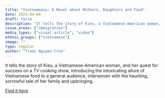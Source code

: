 ```yaml
---
title: "Vietnameasy: A Novel about Mothers, Daughters and Food"
date: 2023-04-04
draft: false
description: "It tells the story of Kieu, a Vietnamese-American woman, and her quest for success on a TV cooking show, introducing the intoxicating allure of Vietnamese food to a general audience, interwoven with the haunting, sorrowful tale of her family and upbringing."
issue_areas: ["immigration"]
media_types: ["visual article", "video"]
ethnic_groups: ["vietnamese"]
image: ""
type: regular
author: "Trami Nguyen Cron"
---
```


It tells the story of Kieu, a Vietnamese-American woman, and her quest for success on a TV cooking show, introducing the intoxicating allure of Vietnamese food to a general audience, interwoven with the haunting, sorrowful tale of her family and upbringing.

[Find it here](https://www.vietnameazy.com/)
